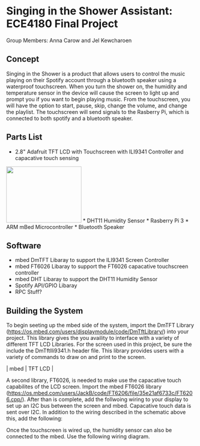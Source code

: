 # Singing in the Shower Assistant: ECE4180 Final Project

Group Members: Anna Carow and Jel Kewcharoen

## Concept

Singing in the Shower is a product that allows users to control the music playing on their Spotify account through a bluetooth speaker using a waterproof touchscreen. When you turn the shower on, the humidity and temperature sensor in the device will cause the screen to light up and prompt you if you want to begin playing music. From the touchscreen, you will have the option to start, pause, skip, change the volume, and change the playlist. The touchscreen will send signals to the Rasberry Pi, which is connected to both spotify and a bluetooth speaker. 

## Parts List

* 2.8" Adafruit TFT LCD with Touchscreen with ILI9341 Controller and capacative touch sensing
<img src="https://cdn-shop.adafruit.com/970x728/1770-00.jpg" width="200" height="150">
* DHT11 Humidity Sensor
* Rasberry Pi 3
* ARM mBed Microcontroller
* Bluetooth Speaker

## Software

* mbed DmTFT Libaray to support the ILI9341 Screen Controller
* mbed FT6026 Libaray to support the FT6026 capacative touchscreen controller 
* mbed DHT Libaray to support the DHT11 Humidity Sensor
* Spotify API/GPIO Libaray
* RPC Stuff?


## Building the System

To begin seeting up the mbed side of the system, import the DmTFT Library (https://os.mbed.com/users/displaymodule/code/DmTftLibrary/) into your project. This library gives the you availity to interface with a variety of different TFT LCD Libraries. For the screen used in this project, be sure the include the  DmTftIli9341.h header file. This library provides users with a variety of commands to draw on and print to the screen.


| mbed | TFT LCD |



A second library, FT6026, is needed to make use the capacative touch capabilites of the LCD screen. Import the mbed FT6026 library (https://os.mbed.com/users/JackB/code/FT6206/file/35e21af6733c/FT6206.cpp/). After than is complete, add the follwoing wiring to your display to set up an I2C bus between the screen and mbed. Capacative touch data is sent over I2C. In addition to the wiring described in the schematic above this, add the following:



Once the touchscreen is wired up, the humidity sensor can also be connected to the mbed. Use the following wiring diagram.





